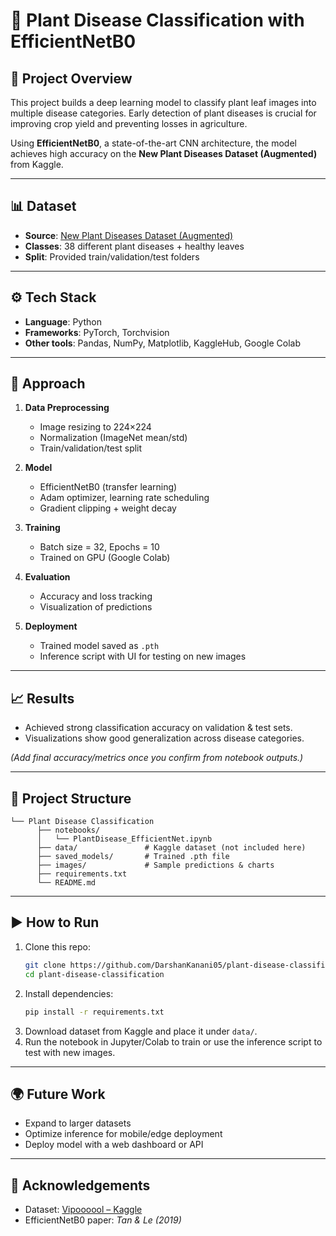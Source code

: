 # 🌱 Plant Disease Classification with EfficientNetB0

## 📌 Project Overview
This project builds a deep learning model to classify plant leaf images into multiple disease categories. Early detection of plant diseases is crucial for improving crop yield and preventing losses in agriculture.  

Using **EfficientNetB0**, a state-of-the-art CNN architecture, the model achieves high accuracy on the **New Plant Diseases Dataset (Augmented)** from Kaggle.

---

## 📊 Dataset
- **Source**: [New Plant Diseases Dataset (Augmented)](https://www.kaggle.com/datasets/vipoooool/new-plant-diseases-dataset)  
- **Classes**: 38 different plant diseases + healthy leaves  
- **Split**: Provided train/validation/test folders  

---

## ⚙️ Tech Stack
- **Language**: Python  
- **Frameworks**: PyTorch, Torchvision  
- **Other tools**: Pandas, NumPy, Matplotlib, KaggleHub, Google Colab  

---

## 🚀 Approach
1. **Data Preprocessing**
   - Image resizing to 224×224  
   - Normalization (ImageNet mean/std)  
   - Train/validation/test split  

2. **Model**
   - EfficientNetB0 (transfer learning)  
   - Adam optimizer, learning rate scheduling  
   - Gradient clipping + weight decay  

3. **Training**
   - Batch size = 32, Epochs = 10  
   - Trained on GPU (Google Colab)  

4. **Evaluation**
   - Accuracy and loss tracking  
   - Visualization of predictions  

5. **Deployment**
   - Trained model saved as `.pth`  
   - Inference script with UI for testing on new images  

---

## 📈 Results
- Achieved strong classification accuracy on validation & test sets.  
- Visualizations show good generalization across disease categories.  

*(Add final accuracy/metrics once you confirm from notebook outputs.)*  

---

## 📂 Project Structure
```
└── Plant Disease Classification
      ├── notebooks/
      │   └── PlantDisease_EfficientNet.ipynb
      ├── data/               # Kaggle dataset (not included here)
      ├── saved_models/       # Trained .pth file
      ├── images/             # Sample predictions & charts
      ├── requirements.txt
      └── README.md
```

---

## ▶️ How to Run
1. Clone this repo:  
   ```bash
   git clone https://github.com/DarshanKanani05/plant-disease-classification.git
   cd plant-disease-classification
   ```
2. Install dependencies:  
   ```bash
   pip install -r requirements.txt
   ```
3. Download dataset from Kaggle and place it under `data/`.  
4. Run the notebook in Jupyter/Colab to train or use the inference script to test with new images.  

---

## 🌍 Future Work
- Expand to larger datasets  
- Optimize inference for mobile/edge deployment  
- Deploy model with a web dashboard or API  

---

## 🙌 Acknowledgements
- Dataset: [Vipoooool – Kaggle](https://www.kaggle.com/datasets/vipoooool/new-plant-diseases-dataset)  
- EfficientNetB0 paper: *Tan & Le (2019)*  
